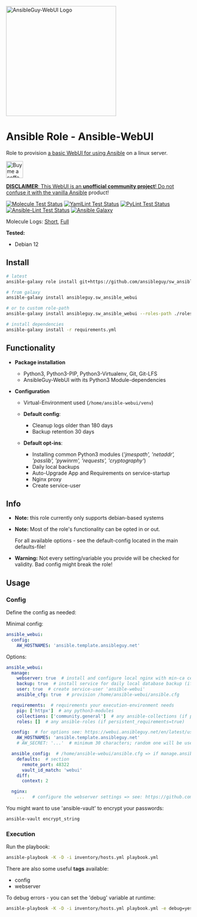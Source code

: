 <a href="https://github.com/ansibleguy/webui">
  <img src="https://raw.githubusercontent.com/ansibleguy/webui/latest/src/ansibleguy-webui/aw/static/img/logo.svg" alt="AnsibleGuy-WebUI Logo" width="300"/>
</a>

# Ansible Role - Ansible-WebUI

Role to provision [a basic WebUI for using Ansible](https://github.com/ansibleguy/webui) on a linux server.

<a href='https://ko-fi.com/ansible0guy' target='_blank'><img height='35' style='border:0px;height:46px;' src='https://az743702.vo.msecnd.net/cdn/kofi3.png?v=0' border='0' alt='Buy me a coffee' />

**DISCLAIMER**: This WebUI is an **unofficial community project**! Do not confuse it with the vanilla [Ansible](https://ansible.com/) product!

[![Molecule Test Status](https://badges.ansibleguy.net/sw_ansible_webui.molecule.svg)](https://github.com/ansibleguy/_meta_cicd/blob/latest/templates/usr/local/bin/cicd/molecule.sh.j2)
[![YamlLint Test Status](https://badges.ansibleguy.net/sw_ansible_webui.yamllint.svg)](https://github.com/ansibleguy/_meta_cicd/blob/latest/templates/usr/local/bin/cicd/yamllint.sh.j2)
[![PyLint Test Status](https://badges.ansibleguy.net/sw_ansible_webui.pylint.svg)](https://github.com/ansibleguy/_meta_cicd/blob/latest/templates/usr/local/bin/cicd/pylint.sh.j2)
[![Ansible-Lint Test Status](https://badges.ansibleguy.net/sw_ansible_webui.ansiblelint.svg)](https://github.com/ansibleguy/_meta_cicd/blob/latest/templates/usr/local/bin/cicd/ansiblelint.sh.j2)
[![Ansible Galaxy](https://badges.ansibleguy.net/galaxy.badge.svg)](https://galaxy.ansible.com/ui/standalone/roles/ansibleguy/sw_ansible_webui)

Molecule Logs: [Short](https://badges.ansibleguy.net/log/molecule_sw_ansible_webui_test_short.log), [Full](https://badges.ansibleguy.net/log/molecule_sw_ansible_webui_test.log)

**Tested:**
* Debian 12

## Install

```bash
# latest
ansible-galaxy role install git+https://github.com/ansibleguy/sw_ansible_webui

# from galaxy
ansible-galaxy install ansibleguy.sw_ansible_webui

# or to custom role-path
ansible-galaxy install ansibleguy.sw_ansible_webui --roles-path ./roles

# install dependencies
ansible-galaxy install -r requirements.yml
```

## Functionality

* **Package installation**
  * Python3, Python3-PIP, Python3-Virtualenv, Git, Git-LFS
  * AnsibleGuy-WebUI with its Python3 Module-dependencies


* **Configuration**
  * Virtual-Environment used (`/home/ansible-webui/venv`)

  * **Default config**:
    * Cleanup logs older than 180 days
    * Backup retention 30 days

  * **Default opt-ins**:
    * Installing common Python3 modules (*'jmespath', 'netaddr', 'passlib', 'pywinrm', 'requests', 'cryptography'*)
    * Daily local backups
    * Auto-Upgrade App and Requirements on service-startup
    * Nginx proxy
    * Create service-user

## Info

* **Note:** this role currently only supports debian-based systems


* **Note:** Most of the role's functionality can be opted in or out.

  For all available options - see the default-config located in the main defaults-file!


* **Warning:** Not every setting/variable you provide will be checked for validity. Bad config might break the role!


## Usage

### Config

Define the config as needed:

Minimal config:

```yaml
ansible_webui:
  config:
    AW_HOSTNAMES: 'ansible.template.ansibleguy.net'
```

Options:

```yaml
ansible_webui:
  manage:
    webserver: true  # install and configure local nginx with min-ca cert
    backup: true  # install service for daily local database backup (if database is managed)
    user: true  # create service-user 'ansible-webui'
    ansible_cfg: true  # provision /home/ansible-webui/ansible.cfg

  requirements:  # requirements your execution-environment needs
    pip: ['httpx']  # any python3-modules
    collections: ['community.general']  # any ansible-collections (if persistent_requirements=true)
    roles: []  # any ansible-roles (if persistent_requirements=true)

  config:  # for options see: https://webui.ansibleguy.net/en/latest/usage/4_config.html#settings
    AW_HOSTNAMES: 'ansible.template.ansibleguy.net'
    # AW_SECRET: '...'  # minimum 30 characters; random one will be used if none was provided

  ansible_config:  # /home/ansible-webui/ansible.cfg => if manage.ansible_cfg=true; see: https://docs.ansible.com/ansible/latest/reference_appendices/config.html
    defaults:  # section
      remote_port: 48322
      vault_id_match: 'webui'
    diff:
      context: 2

  nginx:
    ...   # configure the webserver settings => see: https://github.com/ansibleguy/infra_nginx
```

You might want to use 'ansible-vault' to encrypt your passwords:
```bash
ansible-vault encrypt_string
```

### Execution

Run the playbook:
```bash
ansible-playbook -K -D -i inventory/hosts.yml playbook.yml
```

There are also some useful **tags** available:
* config
* webserver

To debug errors - you can set the 'debug' variable at runtime:
```bash
ansible-playbook -K -D -i inventory/hosts.yml playbook.yml -e debug=yes
```

